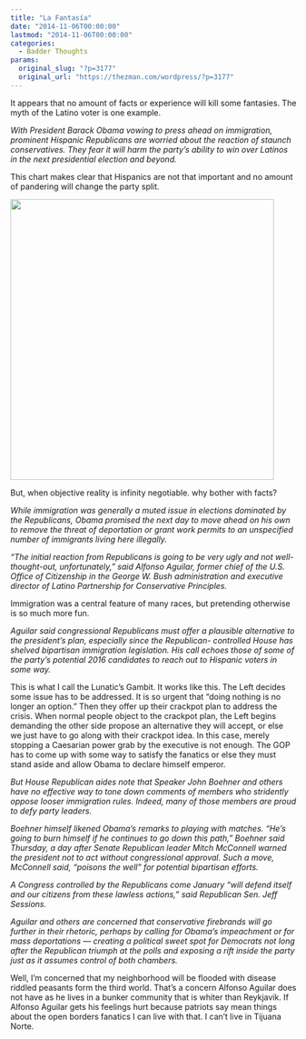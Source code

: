 ```yaml
---
title: "La Fantasía"
date: "2014-11-06T00:00:00"
lastmod: "2014-11-06T00:00:00"
categories:
  - Badder Thoughts
params:
  original_slug: "?p=3177"
  original_url: "https://thezman.com/wordpress/?p=3177"
---
```


It appears that no amount of facts or experience will kill some
fantasies. The myth of the Latino voter is one example.

*With President Barack Obama vowing to press ahead on immigration,
prominent Hispanic Republicans are worried about the reaction of staunch
conservatives. They fear it will harm the party’s ability to win over
Latinos in the next presidential election and beyond.*

This chart makes clear that Hispanics are not that important and no
amount of pandering will change the party split.

<img
src="https://lionoftheblogosphere.files.wordpress.com/2014/11/2014_no_latinos.png?w=700"
class="alignnone" decoding="async" width="464" height="494" />

But, when objective reality is infinity negotiable. why bother with
facts?

*While immigration was generally a muted issue in elections dominated by
the Republicans, Obama promised the next day to move ahead on his own to
remove the threat of deportation or grant work permits to an unspecified
number of immigrants living here illegally.*

*“The initial reaction from Republicans is going to be very ugly and not
well- thought-out, unfortunately,” said Alfonso Aguilar, former chief of
the U.S. Office of Citizenship in the George W. Bush administration and
executive director of Latino Partnership for Conservative Principles.*

Immigration was a central feature of many races, but pretending
otherwise is so much more fun.

*Aguilar said congressional Republicans must offer a plausible
alternative to the president’s plan, especially since the Republican-
controlled House has shelved bipartisan immigration legislation. His
call echoes those of some of the party’s potential 2016 candidates to
reach out to Hispanic voters in some way.*

This is what I call the Lunatic’s Gambit. It works like this. The Left
decides some issue has to be addressed. It is so urgent that “doing
nothing is no longer an option.” Then they offer up their crackpot plan
to address the crisis. When normal people object to the crackpot plan,
the Left begins demanding the other side propose an alternative they
will accept, or else we just have to go along with their crackpot idea.
In this case, merely stopping a Caesarian power grab by the executive is
not enough. The GOP has to come up with some way to satisfy the fanatics
or else they must stand aside and allow Obama to declare himself
emperor.

*But House Republican aides note that Speaker John Boehner and others
have no effective way to tone down comments of members who stridently
oppose looser immigration rules. Indeed, many of those members are proud
to defy party leaders.*

*Boehner himself likened Obama’s remarks to playing with matches. “He’s
going to burn himself if he continues to go down this path,” Boehner
said Thursday, a day after Senate Republican leader Mitch McConnell
warned the president not to act without congressional approval. Such a
move, McConnell said, “poisons the well” for potential bipartisan
efforts.*

*A Congress controlled by the Republicans come January “will defend
itself and our citizens from these lawless actions,” said Republican
Sen. Jeff Sessions.*

*Aguilar and others are concerned that conservative firebrands will go
further in their rhetoric, perhaps by calling for Obama’s impeachment or
for mass deportations — creating a political sweet spot for Democrats
not long after the Republican triumph at the polls and exposing a rift
inside the party just as it assumes control of both chambers.*

Well, I’m concerned that my neighborhood will be flooded with disease
riddled peasants form the third world. That’s a concern Alfonso Aguilar
does not have as he lives in a bunker community that is whiter than
Reykjavik. If Alfonso Aguilar gets his feelings hurt because patriots
say mean things about the open borders fanatics I can live with that. I
can’t live in Tijuana Norte.
